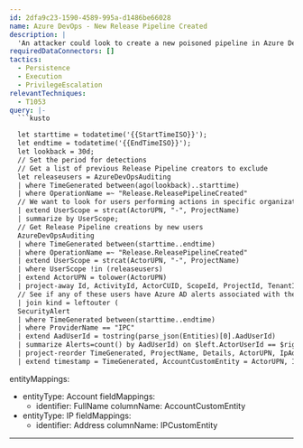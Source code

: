 ```yaml
---
id: 2dfa9c23-1590-4589-995a-d1486be66028
name: Azure DevOps - New Release Pipeline Created
description: |
  'An attacker could look to create a new poisoned pipeline in Azure DevOps and attack a build process to it. This hunting query looks for new pipelines being created in projects where the creating user has not been seen creating a pipeline before. This query could have a significant false positive rate and records should be triaged to determine if a user creating a pipeline is authorized and expected.'
requiredDataConnectors: []
tactics:
  - Persistence
  - Execution
  - PrivilegeEscalation
relevantTechniques:
  - T1053
query: |-
  ```kusto

  let starttime = todatetime('{{StartTimeISO}}');
  let endtime = todatetime('{{EndTimeISO}}');
  let lookback = 30d;
  // Set the period for detections
  // Get a list of previous Release Pipeline creators to exclude
  let releaseusers = AzureDevOpsAuditing
  | where TimeGenerated between(ago(lookback)..starttime)
  | where OperationName =~ "Release.ReleasePipelineCreated"
  // We want to look for users performing actions in specific organizations so we creat this userscope object to match on
  | extend UserScope = strcat(ActorUPN, "-", ProjectName)
  | summarize by UserScope;
  // Get Release Pipeline creations by new users
  AzureDevOpsAuditing
  | where TimeGenerated between(starttime..endtime)
  | where OperationName =~ "Release.ReleasePipelineCreated"
  | extend UserScope = strcat(ActorUPN, "-", ProjectName)
  | where UserScope !in (releaseusers)
  | extend ActorUPN = tolower(ActorUPN)
  | project-away Id, ActivityId, ActorCUID, ScopeId, ProjectId, TenantId, SourceSystem, UserScope
  // See if any of these users have Azure AD alerts associated with them in the same timeframe
  | join kind = leftouter (
  SecurityAlert
  | where TimeGenerated between(starttime..endtime)
  | where ProviderName == "IPC"
  | extend AadUserId = tostring(parse_json(Entities)[0].AadUserId)
  | summarize Alerts=count() by AadUserId) on $left.ActorUserId == $right.AadUserId
  | project-reorder TimeGenerated, ProjectName, Details, ActorUPN, IpAddress, UserAgent, Alerts
  | extend timestamp = TimeGenerated, AccountCustomEntity = ActorUPN, IPCustomEntity = IpAddress
  ```
entityMappings:
  - entityType: Account
    fieldMappings:
      - identifier: FullName
        columnName: AccountCustomEntity
  - entityType: IP
    fieldMappings:
      - identifier: Address
        columnName: IPCustomEntity
---
```


